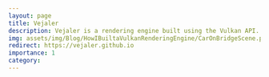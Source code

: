```yaml
---
layout: page
title: Vejaler
description: Vejaler is a rendering engine built using the Vulkan API. It provides a clean and efficient foundation for building high-performance games, simulations, and interactive 3D applications.
img: assets/img/Blog/HowIBuiltaVulkanRenderingEngine/CarOnBridgeScene.png
redirect: https://vejaler.github.io
importance: 1
category:
---
```

